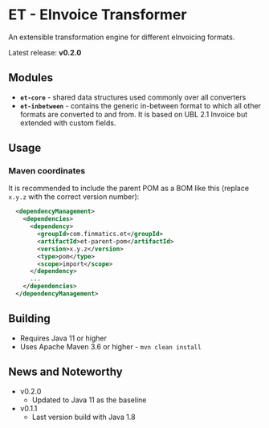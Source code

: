 # ET - EInvoice Transformer

An extensible transformation engine for different eInvoicing formats.

Latest release: **v0.2.0**

## Modules

* **`et-core`** - shared data structures used commonly over all converters
* **`et-inbetween`** - contains the generic in-between format to which all other formats are converted to and from. It is based on UBL 2.1 Invoice but extended with custom fields.

## Usage

### Maven coordinates

It is recommended to include the parent POM as a BOM like this (replace `x.y.z` with the correct version number):

```xml
  <dependencyManagement>
    <dependencies>
      <dependency>
        <groupId>com.finmatics.et</groupId>
        <artifactId>et-parent-pom</artifactId>
        <version>x.y.z</version>
        <type>pom</type>
        <scope>import</scope>
      </dependency>
      ...
    </dependencies>
  </dependencyManagement>
```

## Building

* Requires Java 11 or higher
* Uses Apache Maven 3.6 or higher - `mvn clean install`

## News and Noteworthy

* v0.2.0
    * Updated to Java 11 as the baseline
* v0.1.1
     * Last version build with Java 1.8
